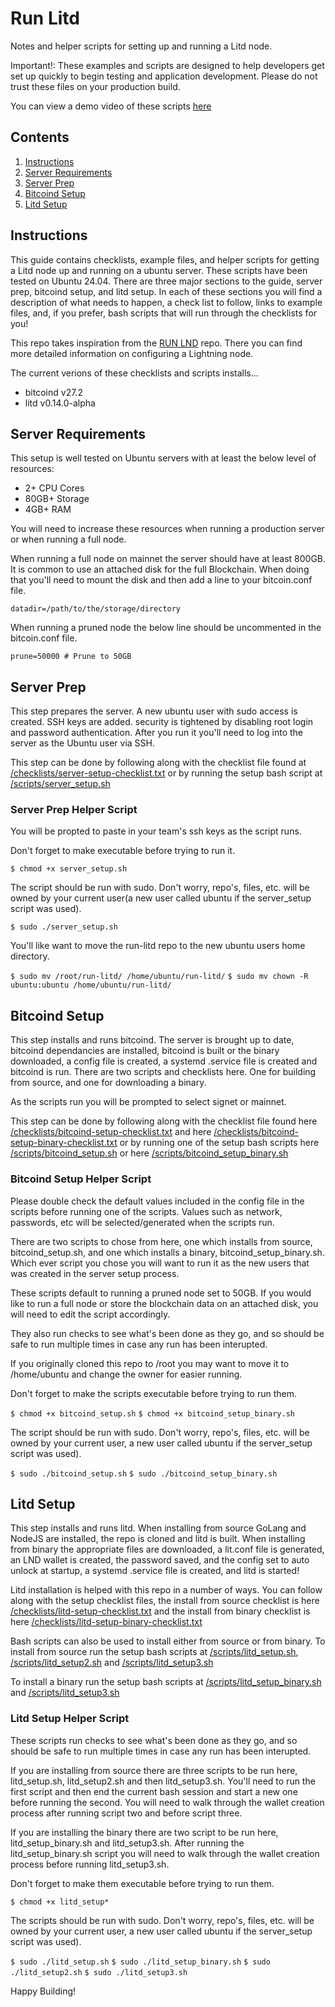 # Run Litd

Notes and helper scripts for setting up and running a Litd node.

Important!: These examples and scripts are designed to help developers get set up quickly to begin testing and application development. Please do not trust these files on your production build.  

You can view a demo video of these scripts [here](https://youtu.be/lopHP_nF0tE)

## Contents

1. [Instructions](https://github.com/HannahMR/run-litd/#instructions)
2. [Server Requirements](https://github.com/HannahMR/run-litd/#server-requirements)
3. [Server Prep](https://github.com/HannahMR/run-litd/#server-prep) 
4. [Bitcoind Setup](https://github.com/HannahMR/run-litd/#bitcoind-setup)
5. [Litd Setup](https://github.com/HannahMR/run-litd/#litd-setup)



## Instructions

This guide contains checklists, example files, and helper scripts for getting a Litd node up and running on a ubuntu server. These scripts have been tested on Ubuntu 24.04. There are three major sections to the guide, server prep, bitcoind setup, and litd setup. In each of these sections you will find a description of what needs to happen, a check list to follow, links to example files, and, if you prefer, bash scripts that will run through the checklists for you! 

This repo takes inspiration from the [RUN LND](https://github.com/alexbosworth/run-lnd/) repo. There you can find more detailed information on configuring a Lightning node. 

The current verions of these checklists and scripts installs...

- bitcoind v27.2
- litd v0.14.0-alpha

## Server Requirements

This setup is well tested on Ubuntu servers with at least the below level of resources:

- 2+ CPU Cores
- 80GB+ Storage
- 4GB+ RAM

You will need to increase these resources when running a production server or when running a full node. 

When running a full node on mainnet the server should have at least 800GB. It is common to use an attached disk for the full Blockchain. When doing that you'll need to mount the disk and then add a line to your bitcoin.conf file. 

```datadir=/path/to/the/storage/directory```

When running a pruned node the below line should be uncommented in the bitcoin.conf file. 

```prune=50000 # Prune to 50GB``` 


## Server Prep

This step prepares the server. A new ubuntu user with sudo access is created. SSH keys are added. security is tightened by disabling root login and password authentication. After you run it you'll need to log into the server as the Ubuntu user via SSH. 

This step can be done by following along with the checklist file found at [/checklists/server-setup-checklist.txt](https://github.com/HannahMR/run-litd/blob/main/checklists/server-setup-checklist.txt) or by running the setup bash script at [/scripts/server_setup.sh](https://github.com/HannahMR/run-litd/blob/main/scripts/server_setup.sh) 

### Server Prep Helper Script

You will be propted to paste in your team's ssh keys as the script runs.   

Don't forget to make executable before trying to run it. 

```$ chmod +x server_setup.sh``` 

The script should be run with sudo. Don't worry, repo's, files, etc. will be owned by your current user(a new user called ubuntu if the server_setup script was used).

```$ sudo ./server_setup.sh```

You'll like want to move the run-litd repo to the new ubuntu users home directory. 

```$ sudo mv /root/run-litd/ /home/ubuntu/run-litd/```
```$ sudo mv chown -R ubuntu:ubuntu /home/ubuntu/run-litd/```

## Bitcoind Setup

This step installs and runs bitcoind. The server is brought up to date, bitcoind dependancies are installed, bitcoind is built or the binary downloaded, a config file is created, a systemd .service file is created and bitcoind is run. There are two scripts and checklists here. One for building from source, and one for downloading a binary. 

As the scripts run you will be prompted to select signet or mainnet. 

This step can be done by following along with the checklist file found here [/checklists/bitcoind-setup-checklist.txt](https://github.com/HannahMR/run-litd/blob/main/checklists/bitcoind-setup-checklist.txt) and here [/checklists/bitcoind-setup-binary-checklist.txt](https://github.com/HannahMR/run-litd/blob/main/checklists/bitcoind-setup-binary-checklist.txt) or by running one of the setup bash scripts here [/scripts/bitcoind_setup.sh](https://github.com/HannahMR/run-litd/blob/main/scripts/bitcoind_setup.sh) or here [/scripts/bitcoind_setup_binary.sh](https://github.com/HannahMR/run-litd/blob/main/scripts/bitcoind_setup_binary.sh) 

### Bitcoind Setup Helper Script

Please double check the default values included in the config file in the scripts before running one of the scripts. Values such as network, passwords, etc will be selected/generated when the scripts run. 

There are two scripts to chose from here, one which installs from source, bitcoind_setup.sh, and one which installs a binary, bitcoind_setup_binary.sh. Which ever script you chose you will want to run it as the new users that was created in the server setup process.

These scripts default to running a pruned node set to 50GB. If you would like to run a full node or store the blockchain data on an attached disk, you will need to edit the script accordingly. 

They also run checks to see what's been done as they go, and so should be safe to run multiple times in case any run has been interupted. 

If you originally cloned this repo to /root you may want to move it to /home/ubuntu and change the owner for easier running. 

Don't forget to make the scripts executable before trying to run them. 

```$ chmod +x bitcoind_setup.sh``` 
```$ chmod +x bitcoind_setup_binary.sh``` 

The script should be run with sudo. Don't worry, repo's, files, etc. will be owned by your current user, a new user called ubuntu if the server_setup script was used).

```$ sudo ./bitcoind_setup.sh```
```$ sudo ./bitcoind_setup_binary.sh``` 



## Litd Setup

This step installs and runs litd. When installing from source GoLang and NodeJS are installed, the repo is cloned and litd is built. When installing from binary the appropriate files are downloaded, a lit.conf file is generated, an LND wallet is created, the password saved, and the config set to auto unlock at startup, a systemd .service file is created, and litd is started!

Litd installation is helped with this repo in a number of ways. You can follow along with the setup  checklist files, the install from source checklist is here [/checklists/litd-setup-checklist.txt](https://github.com/HannahMR/run-litd/blob/main/checklists/litd-setup-checklist.txt) and the install from binary checklist is here [/checklists/litd-setup-binary-checklist.txt](https://github.com/HannahMR/run-litd/blob/main/checklists/litd-setup-binary-checklist.txt)

Bash scripts can also be used to install either from source or from binary. To install from source run the setup bash scripts at [/scripts/litd_setup.sh](https://github.com/HannahMR/run-litd/blob/main/scripts/litd_setup.sh), [/scripts/litd_setup2.sh](https://github.com/HannahMR/run-litd/blob/main/scripts/litd_setup2.sh) and [/scripts/litd_setup3.sh](https://github.com/HannahMR/run-litd/blob/main/scripts/litd_setup3.sh)

To install a binary run the setup bash scripts at [/scripts/litd_setup_binary.sh](https://github.com/HannahMR/run-litd/blob/main/scripts/litd_setup_binary.sh) and [/scripts/litd_setup3.sh](https://github.com/HannahMR/run-litd/blob/main/scripts/litd_setup3.sh)

### Litd Setup Helper Script

These scripts run checks to see what's been done as they go, and so should be safe to run multiple times in case any run has been interupted. 

If you are installing from source there are three scripts to be run here, litd_setup.sh, litd_setup2.sh and then litd_setup3.sh. You'll need to run the first script and then end the current bash session and start a new one before running the second. You will need to walk through the wallet creation process after running script two and before script three.

If you are installing the binary there are two script to be run here, litd_setup_binary.sh and litd_setup3.sh. After running the litd_setup_binary.sh script you will need to walk through the wallet creation process before running litd_setup3.sh.

Don't forget to make them executable before trying to run them.

```$ chmod +x litd_setup*```

The scripts should be run with sudo. Don't worry, repo's, files, etc. will be owned by your current user, a new user called ubuntu if the server_setup script was used).

```$ sudo ./litd_setup.sh```
```$ sudo ./litd_setup_binary.sh```
```$ sudo ./litd_setup2.sh``` 
```$ sudo ./litd_setup3.sh```

Happy Building! 


